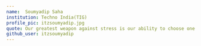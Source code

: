 ```yaml
---
name:  Soumyadip Saha
institution: Techno India(TIG)
profile_pic: itzsoumyadip.jpg
quote: Our greatest weapon against stress is our ability to choose one thought over another
github_user: itzsoumyadip 
---
```





